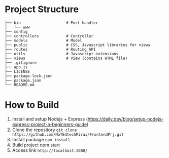 # Project Structure

```
├── bin                    # Port handler
│   └── www                   
├── config
├── controllers            # Controller
├── models                 # Model
├── public                 # CSS, Javascript libraries for views
├── routes                 # Routing API
├── utils                  # Javascript extensions
├── views                  # View (contains HTML file)
├── .gitignore
├── app.js
├── LICENSE
├── package-lock.json
├── package.json
└── README.md
```

# How to Build

1. Install and setup Nodejs + Express (https://daily.dev/blog/setup-nodejs-express-project-a-beginners-guide)
2. Clone the repository
  `git clone https://github.com/NoTEdtechMirai/FrontendPrj.git`
4. Install package
  `npm install`
6. Build project
  npm start
8. Access link
  `http://localhost:3000/`
